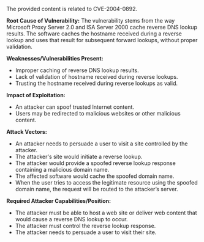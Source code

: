 The provided content is related to CVE-2004-0892.

**Root Cause of Vulnerability:**
The vulnerability stems from the way Microsoft Proxy Server 2.0 and ISA Server 2000 cache reverse DNS lookup results. The software caches the hostname received during a reverse lookup and uses that result for subsequent forward lookups, without proper validation.

**Weaknesses/Vulnerabilities Present:**
- Improper caching of reverse DNS lookup results.
- Lack of validation of hostname received during reverse lookups.
- Trusting the hostname received during reverse lookups as valid.

**Impact of Exploitation:**
- An attacker can spoof trusted Internet content.
- Users may be redirected to malicious websites or other malicious content.

**Attack Vectors:**
- An attacker needs to persuade a user to visit a site controlled by the attacker.
- The attacker's site would initiate a reverse lookup.
- The attacker would provide a spoofed reverse lookup response containing a malicious domain name.
- The affected software would cache the spoofed domain name.
- When the user tries to access the legitimate resource using the spoofed domain name, the request will be routed to the attacker’s server.

**Required Attacker Capabilities/Position:**
- The attacker must be able to host a web site or deliver web content that would cause a reverse DNS lookup to occur.
- The attacker must control the reverse lookup response.
- The attacker needs to persuade a user to visit their site.